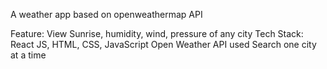 A weather app based on openweathermap API

Feature: View Sunrise, humidity, wind, pressure of any city
Tech Stack: React JS, HTML, CSS, JavaScript 
Open Weather API used
Search one city at a time
